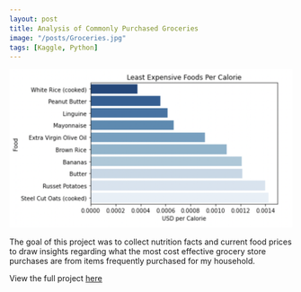 ```yaml
---
layout: post
title: Analysis of Commonly Purchased Groceries
image: "/posts/Groceries.jpg"
tags: [Kaggle, Python]
---
```


![alt text](/img/posts/KaggleViz.png "KaggleViz")

The goal of this project was to collect nutrition facts and current food prices to draw insights regarding what the most cost effective grocery store purchases are from items frequently purchased for my household.

View the full project [here](https://www.kaggle.com/code/cdelgado2/analysis-of-commonly-purchased-groceries)
